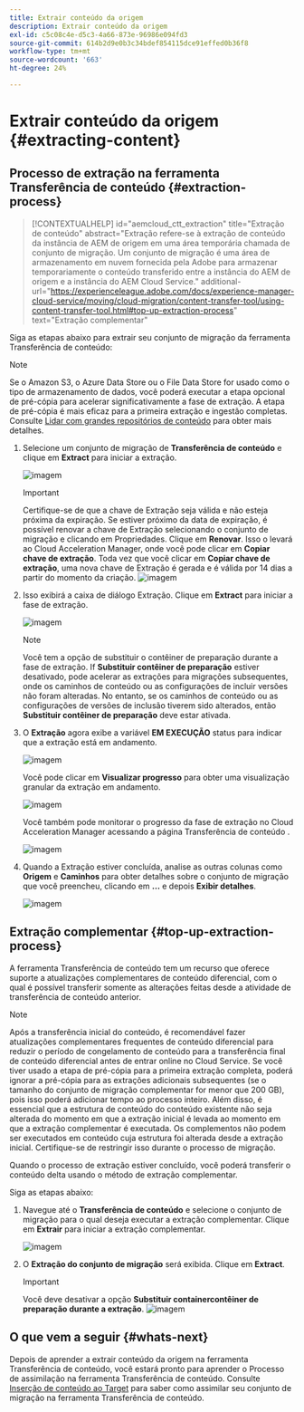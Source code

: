 ```yaml
---
title: Extrair conteúdo da origem
description: Extrair conteúdo da origem
exl-id: c5c08c4e-d5c3-4a66-873e-96986e094fd3
source-git-commit: 614b2d9e0b3c34bdef854115dce91effed0b36f8
workflow-type: tm+mt
source-wordcount: '663'
ht-degree: 24%

---
```


# Extrair conteúdo da origem {#extracting-content}

## Processo de extração na ferramenta Transferência de conteúdo {#extraction-process}

>[!CONTEXTUALHELP]
>id="aemcloud_ctt_extraction"
>title="Extração de conteúdo"
>abstract="Extração refere-se à extração de conteúdo da instância de AEM de origem em uma área temporária chamada de conjunto de migração. Um conjunto de migração é uma área de armazenamento em nuvem fornecida pela Adobe para armazenar temporariamente o conteúdo transferido entre a instância do AEM de origem e a instância do AEM Cloud Service."
>additional-url="https://experienceleague.adobe.com/docs/experience-manager-cloud-service/moving/cloud-migration/content-transfer-tool/using-content-transfer-tool.html#top-up-extraction-process" text="Extração complementar"


Siga as etapas abaixo para extrair seu conjunto de migração da ferramenta Transferência de conteúdo:

>[!NOTE]
>Se o Amazon S3, o Azure Data Store ou o File Data Store for usado como o tipo de armazenamento de dados, você poderá executar a etapa opcional de pré-cópia para acelerar significativamente a fase de extração. A etapa de pré-cópia é mais eficaz para a primeira extração e ingestão completas. Consulte [Lidar com grandes repositórios de conteúdo](/help/journey-migration/content-transfer-tool/using-content-transfer-tool/handling-large-content-repositories.md) para obter mais detalhes.

1. Selecione um conjunto de migração de **Transferência de conteúdo** e clique em **Extract** para iniciar a extração.

   ![imagem](/help/journey-migration/content-transfer-tool/assets-ctt/cttcam12.png)

   >[!IMPORTANT]
   >
   >Certifique-se de que a chave de Extração seja válida e não esteja próxima da expiração. Se estiver próximo da data de expiração, é possível renovar a chave de Extração selecionando o conjunto de migração e clicando em Propriedades. Clique em **Renovar**. Isso o levará ao Cloud Acceleration Manager, onde você pode clicar em **Copiar chave de extração**. Toda vez que você clicar em **Copiar chave de extração**, uma nova chave de Extração é gerada e é válida por 14 dias a partir do momento da criação.
   >![imagem](/help/journey-migration/content-transfer-tool/assets-ctt/cttcam13.png)

1. Isso exibirá a caixa de diálogo Extração. Clique em **Extract** para iniciar a fase de extração.

   ![imagem](/help/journey-migration/content-transfer-tool/assets-ctt/cttcam14.png)

   >[!NOTE]
   >Você tem a opção de substituir o contêiner de preparação durante a fase de extração. If **Substituir contêiner de preparação** estiver desativado, pode acelerar as extrações para migrações subsequentes, onde os caminhos de conteúdo ou as configurações de incluir versões não foram alteradas. No entanto, se os caminhos de conteúdo ou as configurações de versões de inclusão tiverem sido alterados, então **Substituir contêiner de preparação** deve estar ativada.

1. O **Extração** agora exibe a variável **EM EXECUÇÃO** status para indicar que a extração está em andamento.

   ![imagem](/help/journey-migration/content-transfer-tool/assets-ctt/cttcam15.png)

   Você pode clicar em **Visualizar progresso** para obter uma visualização granular da extração em andamento.

   ![imagem](/help/journey-migration/content-transfer-tool/assets-ctt/cttcam16.png)

   Você também pode monitorar o progresso da fase de extração no Cloud Acceleration Manager acessando a página Transferência de conteúdo .

   ![imagem](/help/journey-migration/content-transfer-tool/assets-ctt/cttcam17.png)

1. Quando a Extração estiver concluída, analise as outras colunas como **Origem** e **Caminhos** para obter detalhes sobre o conjunto de migração que você preencheu, clicando em **...** e depois **Exibir detalhes**.

   ![imagem](/help/journey-migration/content-transfer-tool/assets-ctt/cttcam18.png)


## Extração complementar {#top-up-extraction-process}

A ferramenta Transferência de conteúdo tem um recurso que oferece suporte a atualizações complementares de conteúdo diferencial, com o qual é possível transferir somente as alterações feitas desde a atividade de transferência de conteúdo anterior.

>[!NOTE]
>Após a transferência inicial do conteúdo, é recomendável fazer atualizações complementares frequentes de conteúdo diferencial para reduzir o período de congelamento de conteúdo para a transferência final de conteúdo diferencial antes de entrar online no Cloud Service. Se você tiver usado a etapa de pré-cópia para a primeira extração completa, poderá ignorar a pré-cópia para as extrações adicionais subsequentes (se o tamanho do conjunto de migração complementar for menor que 200 GB), pois isso poderá adicionar tempo ao processo inteiro.
>Além disso, é essencial que a estrutura de conteúdo do conteúdo existente não seja alterada do momento em que a extração inicial é levada ao momento em que a extração complementar é executada. Os complementos não podem ser executados em conteúdo cuja estrutura foi alterada desde a extração inicial. Certifique-se de restringir isso durante o processo de migração.

Quando o processo de extração estiver concluído, você poderá transferir o conteúdo delta usando o método de extração complementar.

Siga as etapas abaixo:

1. Navegue até o **Transferência de conteúdo** e selecione o conjunto de migração para o qual deseja executar a extração complementar. Clique em **Extrair** para iniciar a extração complementar.

   ![imagem](/help/journey-migration/content-transfer-tool/assets-ctt/cttcam19.png)

1. O **Extração do conjunto de migração** será exibida. Clique em **Extract**.

   >[!IMPORTANT]
   >Você deve desativar a opção **Substituir containercontêiner de preparação durante a extração**.
   >![imagem](/help/journey-migration/content-transfer-tool/assets-ctt/cttcam20.png)


## O que vem a seguir {#whats-next}

Depois de aprender a extrair conteúdo da origem na ferramenta Transferência de conteúdo, você estará pronto para aprender o Processo de assimilação na ferramenta Transferência de conteúdo. Consulte [Inserção de conteúdo ao Target](/help/journey-migration/content-transfer-tool/using-content-transfer-tool/ingesting-content.md) para saber como assimilar seu conjunto de migração na ferramenta Transferência de conteúdo.
